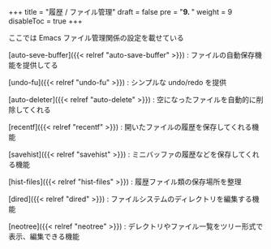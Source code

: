 +++
title = "履歴 / ファイル管理"
draft = false
pre = "<b>9. </b>"
weight = 9
disableToc = true
+++

ここでは Emacs ファイル管理関係の設定を載せている

[auto-seve-buffer]({{< relref "auto-save-buffer" >}})
: ファイルの自動保存機能を提供してる

[undo-fu]({{< relref "undo-fu" >}})
: シンプルな undo/redo を提供

[auto-deleter]({{< relref "auto-delete" >}})
: 空になったファイルを自動的に削除してくれる

[recentf]({{< relref "recentf" >}})
: 開いたファイルの履歴を保存してくれる機能

[savehist]({{< relref "savehist" >}})
: ミニバッファの履歴などを保存してくれる機能

[hist-files]({{< relref "hist-files" >}})
: 履歴ファイル類の保存場所を整理

[dired]({{< relref "dired" >}})
: ファイルシステムのディレクトリを編集する機能

[neotree]({{< relref "neotree" >}})
: デレクトリやファイル一覧をツリー形式で表示、編集できる機能

